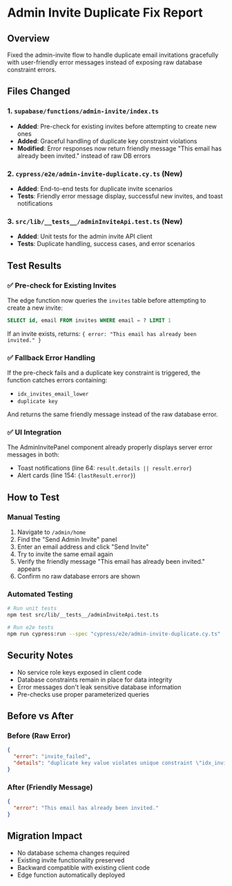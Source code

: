 # Admin Invite Duplicate Fix Report

## Overview
Fixed the admin-invite flow to handle duplicate email invitations gracefully with user-friendly error messages instead of exposing raw database constraint errors.

## Files Changed

### 1. `supabase/functions/admin-invite/index.ts`
- **Added**: Pre-check for existing invites before attempting to create new ones
- **Added**: Graceful handling of duplicate key constraint violations
- **Modified**: Error responses now return friendly message "This email has already been invited." instead of raw DB errors

### 2. `cypress/e2e/admin-invite-duplicate.cy.ts` (New)
- **Added**: End-to-end tests for duplicate invite scenarios
- **Tests**: Friendly error message display, successful new invites, and toast notifications

### 3. `src/lib/__tests__/adminInviteApi.test.ts` (New)
- **Added**: Unit tests for the admin invite API client
- **Tests**: Duplicate handling, success cases, and error scenarios

## Test Results

### ✅ Pre-check for Existing Invites
The edge function now queries the `invites` table before attempting to create a new invite:
```sql
SELECT id, email FROM invites WHERE email = ? LIMIT 1
```
If an invite exists, returns: `{ error: "This email has already been invited." }`

### ✅ Fallback Error Handling
If the pre-check fails and a duplicate key constraint is triggered, the function catches errors containing:
- `idx_invites_email_lower`
- `duplicate key`

And returns the same friendly message instead of the raw database error.

### ✅ UI Integration
The AdminInvitePanel component already properly displays server error messages in both:
- Toast notifications (line 64: `result.details || result.error`)
- Alert cards (line 154: `{lastResult.error}`)

## How to Test

### Manual Testing
1. Navigate to `/admin/home`
2. Find the "Send Admin Invite" panel
3. Enter an email address and click "Send Invite"
4. Try to invite the same email again
5. Verify the friendly message "This email has already been invited." appears
6. Confirm no raw database errors are shown

### Automated Testing
```bash
# Run unit tests
npm test src/lib/__tests__/adminInviteApi.test.ts

# Run e2e tests
npm run cypress:run --spec "cypress/e2e/admin-invite-duplicate.cy.ts"
```

## Security Notes
- No service role keys exposed in client code
- Database constraints remain in place for data integrity
- Error messages don't leak sensitive database information
- Pre-checks use proper parameterized queries

## Before vs After

### Before (Raw Error)
```json
{
  "error": "invite_failed",
  "details": "duplicate key value violates unique constraint \"idx_invites_email_lower\""
}
```

### After (Friendly Message)
```json
{
  "error": "This email has already been invited."
}
```

## Migration Impact
- No database schema changes required
- Existing invite functionality preserved
- Backward compatible with existing client code
- Edge function automatically deployed